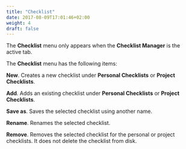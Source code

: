 ```yaml
---
title: "Checklist"
date: 2017-08-09T17:01:46+02:00
weight: 4
draft: false
---
```


The **Checklist** menu only appears when the **Checklist Manager** is the active tab.

The **Checklist** menu has the following items:

**New**. Creates a new checklist under **Personal Checklists** or **Project Checklists**.

**Add**. Adds an existing checklist under **Personal Checklists** or **Project Checklists**.

**Save as**. Saves the selected checklist using another name.

**Rename**. Renames the selected checklist.

**Remove**. Removes the selected checklist for the personal or project checklists. It does not delete the checklist from disk.

